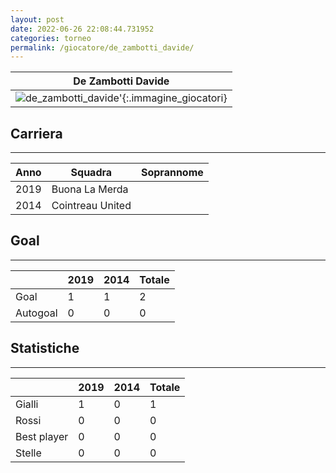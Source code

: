 ```yaml
---
layout: post
date: 2022-06-26 22:08:44.731952
categories: torneo
permalink: /giocatore/de_zambotti_davide/
---
```

<link rel='stylesheets' href='./../assets/giocatori.css'>

| De Zambotti Davide |
|:-----:|
| ![de_zambotti_davide]('./../../assets/giocatori/de_zambotti_davide.png)'{:.immagine_giocatori} |


## Carriera
----

|Anno|Squadra|Soprannome|
|:---:|---|---|
|2019|Buona La Merda||
|2014|Cointreau United||


## Goal
----

| |2019|2014| Totale |
|---|---|---|---|
|Goal|1|1|2|
|Autogoal|0|0|0|


## Statistiche
----

| |2019|2014| Totale |
|---|---|---|---|
|Gialli|1|0|1|
|Rossi|0|0|0|
|Best player|0|0|0|
|Stelle|0|0|0|